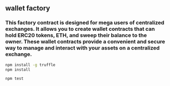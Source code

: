 ## wallet factory

### This factory contract is designed for mega users of centralized exchanges. It allows you to create wallet contracts that can hold ERC20 tokens, ETH, and sweep their balance to the owner. These wallet contracts provide a convenient and secure way to manage and interact with your assets on a centralized exchange.

```sh
npm install -g truffle
npm install
```

```sh
npm test
```